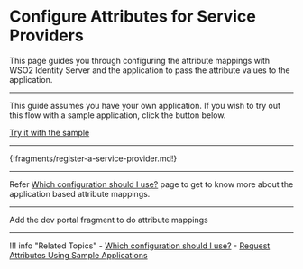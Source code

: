 # Configure Attributes for Service Providers

This page guides you through configuring the attribute mappings with WSO2 Identity Server and the application to pass the 
attribute values to the application. 

---

This guide assumes you have your own application. If you wish to try out this flow with a sample application, click the button below. 

<a class="samplebtn_a" href="../../../quick-starts/attribute-config-sample" rel="nofollow noopener">Try it with the sample</a>

----

{!fragments/register-a-service-provider.md!}

----
Refer [Which configuration should I use?](sp-attributes-config.md) page to get to know more about the 
application based attribute mappings.

----
Add the dev portal fragment to do attribute mappings

---

!!! info "Related Topics"
    - [Which configuration should I use?](sp-attributes-config)
    - [Request Attributes Using Sample Applications](../../../quick-starts/oidc-claim-config-sample)